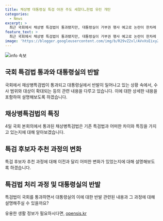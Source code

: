 ```yaml
---
title: 채상병 대통령실 특검 야권 주도 세졌다…헌법 유린 개탄
categories:
  - News
excerpt: >
  최근 국회에서 채상병 특검법이 통과됐지만, 대통령실이 거부권 행사 예고로 논란이 한차례 더 샘. 이에 대한 국민의힘과 민주당 간 말다툼과 여야의 치열한 수싸움이 예상되고 있으며, 이를 통해 특검법의 변경으로 특검 후보 추천 절차와 대통령의 공소취소 권한이 논란이 되고 있다. 대한변호사협회의 추천 과정이 배제되거나 대통령의 거부권 행사 등으로 논란이 이어지고 있다. 이에 따른 대통령실의 반발로 논란이 확산되고 있으며, 15일 안에 거부권을 행사할 수 있는 이 기한은 채상병 순직 1주기와 겹친다는 점에서 추가적인 분쟁이 예상된다.
feature_text: >
  최근 국회에서 채상병 특검법이 통과됐지만, 대통령실이 거부권 행사 예고로 논란이 한차례 더 샘. 이에 대한 국민의힘과 민주당 간 말다툼과 여야의 치열한 수싸움이 예상되고 있으며, 이를 통해 특검법의 변경으로 특검 후보 추천 절차와 대통령의 공소취소 권한이 논란이 되고 있다. 대한변호사협회의 추천 과정이 배제되거나 대통령의 거부권 행사 등으로 논란이 이어지고 있다. 이에 따른 대통령실의 반발로 논란이 확산되고 있으며, 15일 안에 거부권을 행사할 수 있는 이 기한은 채상병 순직 1주기와 겹친다는 점에서 추가적인 분쟁이 예상된다.
image: 'https://blogger.googleusercontent.com/img/b/R29vZ2xl/AVvXsEixyZcFfHzMRdzZMjFBmAUKJYCLCGyLL1o632UiGVXcaFdKo_bkvkuCioo0uUKlGfBVcT3P84aROyZIXSBEx3Aw5nCQ3pTgDom1WDC4m8eifvWiAmWEEVb4x6G_l8C0QH225ldMjyaFvpxGEBGNO37VmDTDMHGhJPq73UglMfDca1-0aw/s1600/blogspot.png'
---
```


<p><img src="https://blogger.googleusercontent.com/img/b/R29vZ2xl/AVvXsEixyZcFfHzMRdzZMjFBmAUKJYCLCGyLL1o632UiGVXcaFdKo_bkvkuCioo0uUKlGfBVcT3P84aROyZIXSBEx3Aw5nCQ3pTgDom1WDC4m8eifvWiAmWEEVb4x6G_l8C0QH225ldMjyaFvpxGEBGNO37VmDTDMHGhJPq73UglMfDca1-0aw/s1600/blogspot.png" alt="info 속보" /></p>

<h2 data-ke-size="size26">국회 특검법 통과와 대통령실의 반발</h2>

<p>국회에서 채상병특검법이 통과되고 대통령실에서 반발이 일어나고 있는 상황 속에서, 수사 범위와 대상이 확대되는 등의 관련 내용을 다루고 있습니다. 이에 대한 상세한 내용을 포함하여 설명해보도록 하겠습니다. </p>

<h2 data-ke-size="size26">채상병특검법의 특징</h2>

<p>4일 국회 본회의에서 통과된 채상병특검법은 기존 특검법과 어떠한 차이와 특징을 가지고 있는지에 대해 알아보겠습니다. </p>

<h2 data-ke-size="size26">특검 후보자 추천 과정의 변화</h2>

<p>특검 후보자 추천 과정에 대해 이전과 달리 어떠한 변화가 있었는지에 대해 설명해보도록 하겠습니다.</p>

<h2 data-ke-size="size26">특검법 처리 과정 및 대통령실의 반발</h2>

<p>특검법이 국회를 통과하면서 대통령실의 이에 대한 반발 관련된 내용과 그 과정에 대해 설명해주실 수 있을까요?</p>
유용한 생활 정보가 필요하시다면, <a href="https://opensis.kr" rel="dofollow">opensis.kr</a>



